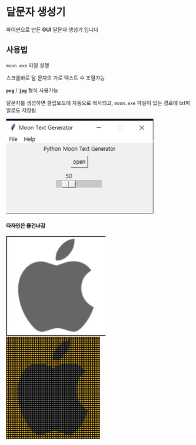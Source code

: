 # 달문자 생성기

파이썬으로 만든 **GUI** 달문자 생성기 입니다

## 사용법
`moon.exe` 파일 실행

스크롤바로 달 문자의 가로 텍스트 수 조절가능

**`png`** / **`jpg`** 형식 사용가능

달문자를 생성하면 클립보드에 자동으로 복사되고, `moon.exe` 파일이 있는 경로에 txt파일로도 저장됨

![프로그램](./img/01.png)
#### ~~다자인은 물건너감~~

![프로그램](./img/02.png) <img src="./img/04.png" alt="drawing" width="255"/> 
